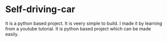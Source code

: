 # Self-driving-car
It is a python based project.
It is veery simple to build.
I made it by learning from a youtube tutorial.
It is python based project which can be made easily.
